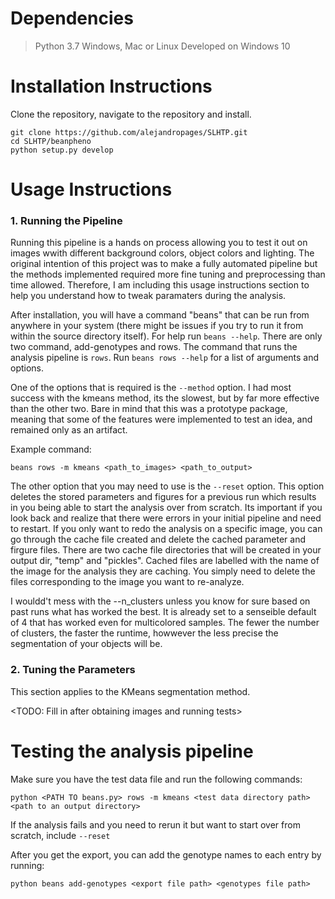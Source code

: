 # Dependencies
> Python 3.7
Windows, Mac or Linux
Developed on Windows 10

# Installation Instructions
Clone the repository, navigate to the repository and install.

```
git clone https://github.com/alejandropages/SLHTP.git
cd SLHTP/beanpheno
python setup.py develop
```

# Usage Instructions

### 1. Running the Pipeline

Running this pipeline is a hands on process allowing you to test it out on images wwith different background colors, object colors and lighting.  The original intention of this project was to make a fully automated pipeline but the methods implemented required more fine tuning and preprocessing than time allowed. Therefore, I am including this usage instructions section to help you understand how to tweak paramaters during the analysis.

After installation, you will have a command "beans" that can be run from anywhere in your system (there might be issues if you try to run it from within the source directory itself). For help run `beans --help`. There are only two command, add-genotypes and rows. The command that runs the analysis pipeline is `rows`. Run `beans rows --help` for a list of arguments and options.

One of the options that is required is the `--method` option. I had most success with the kmeans method, its the slowest, but by far more effective than the other two. Bare in mind that this was a prototype package, meaning that some of the features were implemented to test an idea, and remained only as an artifact.

Example command:
```
beans rows -m kmeans <path_to_images> <path_to_output>
```

The other option that you may need to use is the `--reset` option. This option deletes the stored parameters and figures for a previous run which results in you being able to start the analysis over from scratch. Its important if you look back and realize that there were errors in your initial pipeline and need to restart. If you only want to redo the analysis on a specific image, you can go through the cache file created and delete the cached parameter and firgure files. There are two cache file directories that will be created in your output dir, "temp" and "pickles". Cached files are labelled with the name of the image for the analysis they are caching. You simply need to delete the files corresponding to the image you want to re-analyze.

I wouldd't mess with the --n_clusters unless you know for sure based on past runs what has worked the best. It is already set to a senseible default of 4 that has worked even for multicolored samples. The fewer the number of clusters, the faster the runtime, howwever the less precise the segmentation of your objects will be.

### 2. Tuning the Parameters

This section applies to the KMeans segmentation method. 

<TODO: Fill in after obtaining images and running tests>
 


# Testing the analysis pipeline
Make sure you have the test data file and run the following commands:
```
python <PATH TO beans.py> rows -m kmeans <test data directory path> <path to an output directory>
```

If the analysis fails and you need to rerun it but want to start over from scratch, include `--reset`

After you get the export, you can add the genotype names to each entry by running:
```
python beans add-genotypes <export file path> <genotypes file path>
```
